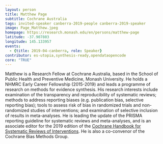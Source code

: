 ```yaml
---
layout: person
title: Matthew Page
subtitle: Cochrane Australia
tags: invited-speaker canberra-2019-people canberra-2019-speaker
image: Page_Matthew.jpeg
homepage: https://research.monash.edu/en/persons/matthew-page
latitude: -37.907803
longitude: 145.133957
events:
  - {title: 2019-04-canberra, role: Speaker}
contributor: es-utopia,synthesis-ready,opendataopencode
core: "TRUE"
---
```

Matthew is a Research Fellow at Cochrane Australia, based in the School of Public Health and Preventive Medicine, Monash University. He holds a NHMRC Early Career Fellowship (2015-2019) and leads a programme of research on methods for evidence synthesis. His research interests include examination of the transparency and reproducibility of systematic reviews; methods to address reporting biases (e.g. publication bias, selective reporting bias); tools to assess risk of bias in randomized trials and non-randomized studies of interventions; and examination of selective inclusion of results in meta-analyses. He is leading the update of the PRISMA reporting guideline for systematic reviews and meta-analyses, and is an associate editor for the 2019 edition of the <a href="https://training.cochrane.org/handbook">Cochrane Handbook for Systematic Reviews of Interventions</a>. He is also a co-convenor of the Cochrane Bias Methods Group.